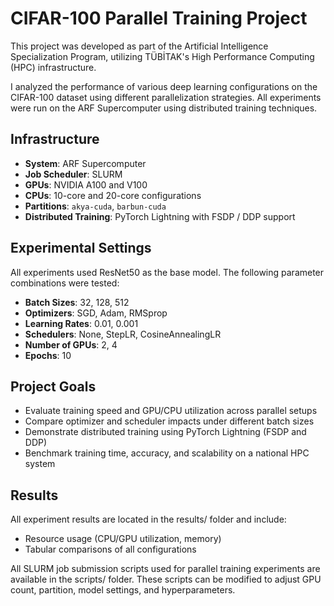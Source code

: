 # CIFAR-100 Parallel Training Project
This project was developed as part of the Artificial Intelligence Specialization Program, utilizing TÜBİTAK's High Performance Computing (HPC) infrastructure.

I analyzed the performance of various deep learning configurations on the CIFAR-100 dataset using different parallelization strategies. All experiments were run on the ARF Supercomputer using distributed training techniques.

## Infrastructure
- **System**: ARF Supercomputer  
- **Job Scheduler**: SLURM  
- **GPUs**: NVIDIA A100 and V100  
- **CPUs**: 10-core and 20-core configurations  
- **Partitions**: `akya-cuda`, `barbun-cuda`  
- **Distributed Training**: PyTorch Lightning with FSDP / DDP support  

## Experimental Settings
All experiments used ResNet50 as the base model. The following parameter combinations were tested:
- **Batch Sizes**: 32, 128, 512  
- **Optimizers**: SGD, Adam, RMSprop  
- **Learning Rates**: 0.01, 0.001  
- **Schedulers**: None, StepLR, CosineAnnealingLR  
- **Number of GPUs**: 2, 4  
- **Epochs**: 10 


## Project Goals
- Evaluate training speed and GPU/CPU utilization across parallel setups  
- Compare optimizer and scheduler impacts under different batch sizes  
- Demonstrate distributed training using PyTorch Lightning (FSDP and DDP)  
- Benchmark training time, accuracy, and scalability on a national HPC system  

## Results

All experiment results are located in the results/ folder and include:
- Resource usage (CPU/GPU utilization, memory)
- Tabular comparisons of all configurations

All SLURM job submission scripts used for parallel training experiments are available in the scripts/ folder. These scripts can be modified to adjust GPU count, partition, model settings, and hyperparameters.
